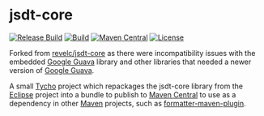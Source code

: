 # jsdt-core

[![Release Build][ci_release_img]][ci_release_link]
[![Build][ci_img]][ci_link]
[![Maven Central][maven_img]][maven_link]
[![License][license_img]][license_link]

Forked from [revelc/jsdt-core] as there were incompatibility issues with the embedded [Google Guava] library and other libraries that needed a newer version of [Google Guava].

A small [Tycho] project which repackages the jsdt-core library from the
[Eclipse] project into a bundle to publish to [Maven Central] to use as a
dependency in other [Maven] projects, such as [formatter-maven-plugin].

[revelc/jsdt-core]: https://github.com/revelc/jsdt-core
[Google Guava]: https://github.com/google/guava
[Eclipse]: https://www.eclipse.org/
[Maven Central]: https://search.maven.org/
[Maven]: https://maven.apache.org/
[Tycho]: https://www.eclipse.org/tycho/
[ci_release_img]: https://github.com/funfried/jsdt-core/actions/workflows/release_maven.yml/badge.svg
[ci_release_link]: https://github.com/funfried/jsdt-core/actions/workflows/release_maven.yml
[ci_img]: https://github.com/funfried/jsdt-core/actions/workflows/maven.yaml/badge.svg
[ci_link]: https://github.com/funfried/jsdt-core/actions/workflows/maven.yaml
[formatter-maven-plugin]: https://github.com/funfried/formatter-maven-plugin
[license_img]: https://img.shields.io/badge/license-EPL%201.0-blue.svg
[license_link]: https://github.com/funfried/jsdt-core/blob/main/LICENSE
[maven_img]: https://maven-badges.herokuapp.com/maven-central/de.funfried.revelc.code.formatter/jsdt-core/badge.svg
[maven_link]: https://maven-badges.herokuapp.com/maven-central/de.funfried.revelc.code.formatter/jsdt-core
